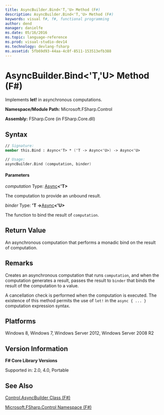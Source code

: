 ```yaml
---
title: AsyncBuilder.Bind<'T,'U> Method (F#)
description: AsyncBuilder.Bind<'T,'U> Method (F#)
keywords: visual f#, f#, functional programming
author: dend
manager: danielfe
ms.date: 05/16/2016
ms.topic: language-reference
ms.prod: visual-studio-dev14
ms.technology: devlang-fsharp
ms.assetid: 5fb69d93-44aa-4c8f-8511-153513efb388 
---
```


# AsyncBuilder.Bind<'T,'U> Method (F#)

Implements **let!** in asynchronous computations.

**Namespace/Module Path:** Microsoft.FSharp.Control

**Assembly:** FSharp.Core (in FSharp.Core.dll)


## Syntax

```fsharp
// Signature:
member this.Bind : Async<'T> * ('T -> Async<'U>) -> Async<'U>

// Usage:
asyncBuilder.Bind (computation, binder)
```

#### Parameters
*computation*
Type: [Async](https://msdn.microsoft.com/library/e0b28ea2-dea5-4021-b2b9-d7d4761babde)**&lt;'T&gt;**


The computation to provide an unbound result.


*binder*
Type: **'T -&gt;**[Async](https://msdn.microsoft.com/library/e0b28ea2-dea5-4021-b2b9-d7d4761babde)**&lt;'U&gt;**


The function to bind the result of `computation`.

## Return Value

An asynchronous computation that performs a monadic bind on the result of computation.

## Remarks
Creates an asynchronous computation that runs `computation`, and when the computation generates a result, passes the result to `binder` that binds the result of the computation to a value.

A cancellation check is performed when the computation is executed. The existence of this method permits the use of `let!` in the `async { ... }` computation expression syntax.

## Platforms
Windows 8, Windows 7, Windows Server 2012, Windows Server 2008 R2


## Version Information
**F# Core Library Versions**

Supported in: 2.0, 4.0, Portable

## See Also
[Control.AsyncBuilder Class &#40;F&#35;&#41;](Control.AsyncBuilder-Class-%5BFSharp%5D.md)

[Microsoft.FSharp.Control Namespace &#40;F&#35;&#41;](Microsoft.FSharp.Control-Namespace-%5BFSharp%5D.md)